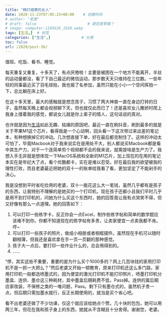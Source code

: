 ```yaml
---
title: "精打细算的女人"
date: 2020-11-23T07:05:23+08:00    # 创建时间
# author: "老麦"
# draft: false                       # 是否是草稿？
# image: computer-1185626_1920.webp
tags: [生活,]  # 标签
categories: ["生活",]              # 分类
toc: false
url: /2020/post-36/
---
```


值班、吃饭、看书、睡觉。

每天重复又重复，十多天了，有点厌倦啦！主要是被困在一个地方不能离开，半丝的运动量都没，看了下自己最近的微信运动，那步数天天只维持在三位数。一些年轻的同事最近买了羽毛球拍，我也报了名参加，虽然只能在小小一个空间挥拍一下，总比躺在床上好。

在这十多天里，最大的感触就是想念孩子，习惯了两大神兽一直在身边打转的日子，虽然每天晚上都会视频聊下天，但也就仅此而已了！还是喜欢女儿撒娇时爬上我身上搂着我的感觉，都说女儿就是你上辈子的情人，这句话说的真对。

也许就是因为[生活](生活.md)如此无趣、枯燥的原因吧，最近一直在刷抖音，刷到最多的就是关于苹果M1这个芯片，看得我是一个心动啊，回头看一下这次带过来出差的笔记本，有种想换掉它的冲动。几次想直接下单，好在最后都克制住了。这样的冲动太可怕了，毕竟Macbook对于我来说实在是用处不大，别人都说买Macbook都是看中其生产力，对于一个连简单剪个视频都不会的我来说，就甭提啥是生产力了。我想入手无非就是想体现一下MacOS系统和全新的M1芯片，加上现在的在用的笔记本实在是年纪大了点，看个优酷都卡，实在是难以忍受。好在最后我的欲望被我的理性打败，而且老婆最近把她的双十一的账单给我看了看，更加坚定了不能剁手的决心。

我是没想到平时省吃俭用的老婆，双十一能花这么大一笔钱，虽然几乎都有是孩子的东西，让我特别不理解的是她买的一个打印机，现在孩子还都小且我们平时几乎是用不到打印机的，问她为什么买这个东西时，她的回答竟让我有点哭笑不得，但又好像有那么一点道理。她的回答如下：

1. 可以打印一些练字卡，反正你会一点Excel，制作些练字帖和简单的数学题应该难不到你。你都不知道现在的练字帖有多贵，让卖家便宜一点卖我都不肯。哼~
2. 可以打印一些孩子的照片，做成小相册或者相框摆件。虽然现在手机可以随时翻相簿，但我还是喜欢拿在手一页一页翻的那种感觉。
3. 孩子大一点后，要打印一些作业什么的，总会用得到的。
4. ……

“停，其实这些不重要，重要的是为什么买个1000多的？网上几百块钱的家用打印机不是一抓一大把么？”然后老婆又开始一顿教育，原来打印机还这么多门路，家用打印机一般都选喷墨式的，因为便宜的激光打印机不能打印照片，喷墨打印机分墨盒、连供、墨仓这三种耗材，其中墨盒后期耗费不低，Pass掉。连供的属后期店家改装，不保修之类的一堆问题，Pass。剩下只有墨仓式的，虽然机子贵一点，但后期只需加墨水就行，反正长期使用的，就当是买个省心吧。

看不出老婆还做了不少功课，仅这个就应该给她点个赞。几十块的包包，她可以用两三年，但花在我和孩子身上的东西，她就从不含糊且十分舍得。谢谢您，老婆。

